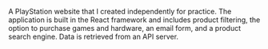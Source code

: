 A PlayStation website that I created independently for practice. The application is built in the React framework and includes product filtering, the option to purchase games and hardware, an email form, and a product search engine. Data is retrieved from an API server.
